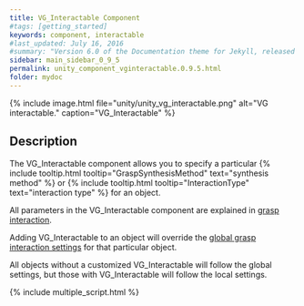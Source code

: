 ```yaml
---
title: VG_Interactable Component
#tags: [getting_started]
keywords: component, interactable
#last_updated: July 16, 2016
#summary: "Version 6.0 of the Documentation theme for Jekyll, released July 4, 2016, implements relative links so you can view the files offline or on any server without configuring urls and baseurls. Additionally, you can store pages in subdirectories. Templates for alerts and images are available."
sidebar: main_sidebar_0_9_5
permalink: unity_component_vginteractable.0.9.5.html
folder: mydoc
---
```


{% include image.html file="unity/unity_vg_interactable.png" alt="VG interactable." caption="VG_Interactable" %}

## Description

The VG_Interactable component allows you to specify a particular {% include tooltip.html tooltip="GraspSynthesisMethod" text="synthesis method" %} or {% include tooltip.html tooltip="InteractionType" text="interaction type" %} for an object.

All parameters in the VG_Interactable component are explained in [grasp interaction](grasp_interaction.html#grasp-interaction).

Adding VG_Interactable to an object will override the [global grasp interaction settings](unity_component_myvirtualgrasp.html#grasp-interaction-settings) for that particular object. 

All objects without a customized VG_Interactable will follow the global settings, but those with VG_Interactable will follow the local settings.

{% include multiple_script.html %}




